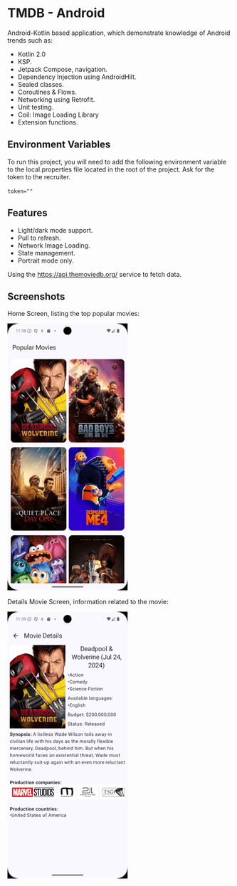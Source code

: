 
# TMDB - Android

Android-Kotlin based application, which demonstrate knowledge of Android trends such as:
- Kotlin 2.0
- KSP.
- Jetpack Compose, navigation.
- Dependency Injection using AndroidHilt.
- Sealed classes.
- Coroutines & Flows.
- Networking using Retrofit.
- Unit testing.
- Coil: Image Loading Library
- Extension functions.




## Environment Variables

To run this project, you will need to add the following environment variable to the local.properties file located in the root of the project.
Ask for the token to the recruiter.

`token=""`


## Features

- Light/dark mode support.
- Pull to refresh.
- Network Image Loading.
- State management.
- Portrait mode only.

Using the https://api.themoviedb.org/ service to fetch data.



## Screenshots
Home Screen, listing the top popular movies:

![Popular movies list](screenshots/light_home.png)

Details Movie Screen, information related to the movie:

![Details movie](screenshots/light_details.png)
